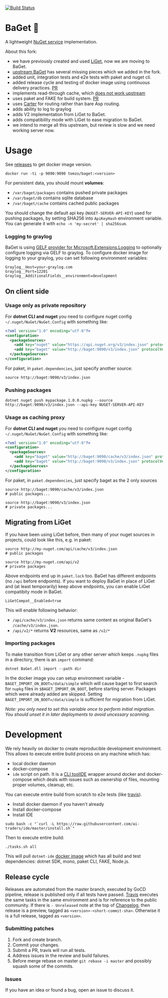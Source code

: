 [![Build Status](https://travis-ci.com/ai-traders/BaGet.svg?branch=master)](https://travis-ci.com/ai-traders/BaGet)

# BaGet :baguette_bread:

A lightweight [NuGet service](https://docs.microsoft.com/en-us/nuget/api/overview) implementation.

About this fork:
 - we have previously created and used [LiGet](https://github.com/ai-traders/liget/), now we are moving to BaGet.
 - [upstream BaGet](https://github.com/loic-sharma/BaGet) has several missing pieces which we added in the fork.
 - added unit, integration tests and e2e tests with paket and nuget cli.
 - added release cycle and testing of docker image using continuous delivery practices. [PR](https://github.com/loic-sharma/BaGet/pull/108)
 - implements read-through cache, which [does not work upstream](https://github.com/loic-sharma/BaGet/issues/93)
 - uses paket and FAKE for build system. [PR](https://github.com/loic-sharma/BaGet/pull/108)
 - uses [Carter](https://github.com/CarterCommunity/Carter) for routing rather than bare Asp routing.
 - adds ability to log to graylog
 - adds V2 implementation from LiGet to BaGet.
 - adds compatibility mode with LiGet to ease migration to BaGet.
 - we intend to merge all this upstream, but review is slow and we need working server now.

# Usage

See [releases](https://github.com/ai-traders/BaGet/releases) to get docker image version.

```
docker run -ti -p 9090:9090 tomzo/baget:<version>
```

For persistent data, you should mount **volumes**:
 - `/var/baget/packages` contains pushed private packages
 - `/var/baget/db` contains sqlite database
 - `/var/baget/cache` contains cached public packages

You should change the default api key (`NUGET-SERVER-API-KEY`) used for pushing packages,
by setting SHA256 into `ApiKeyHash` environment variable. You can generate it with `echo -n 'my-secret' | sha256sum`.

### Logging to graylog

BaGet is using [GELF provider for Microsoft.Extensions.Logging](https://github.com/mattwcole/gelf-extensions-logging)
to optionally configure logging via GELF to graylog.
To configure docker image for logging to your graylog, you can set following environment variables:
```
Graylog__Host=your-graylog.com
Graylog__Port=12201
Graylog__AdditionalFields__environment=development
```

## On client side

### Usage only as private repository

For **dotnet CLI and nuget** you need to configure nuget config `~/.nuget/NuGet/NuGet.Config` with something like:
```xml
<?xml version="1.0" encoding="utf-8"?>
<configuration>
  <packageSources>
    <add key="nuget" value="https://api.nuget.org/v3/index.json" protocolVersion="3" />
    <add key="baget" value="http://baget:9090/v3/index.json" protocolVersion="3" />
  </packageSources>
</configuration>
```

For paket, in `paket.dependencies`, just specify another source:
```
source http://baget:9090/v3/index.json
```

### Pushing packages

```
dotnet nuget push mypackage.1.0.0.nupkg --source http://baget:9090/v3/index.json --api-key NUGET-SERVER-API-KEY
```

### Usage as caching proxy

For **dotnet CLI and nuget** you need to configure nuget config `~/.nuget/NuGet/NuGet.Config` with something like:
```xml
<?xml version="1.0" encoding="utf-8"?>
<configuration>
  <packageSources>
    <add key="baget" value="http://baget:9090/cache/v3/index.json" protocolVersion="3" />
    <add key="baget" value="http://baget:9090/v3/index.json" protocolVersion="3" />
  </packageSources>
</configuration>
```

For paket, in `paket.dependencies`, just specify baget as the 2 only sources
```
source http://baget:9090/cache/v3/index.json
# public packages...

source http://baget:9090/v3/index.json
# private packages...
```

## Migrating from LiGet

If you have been using LiGet before, then many of your nuget sources in projects,
 could look like this, e.g. in paket:
```
source http://my-nuget.com/api/cache/v3/index.json
# public packages

source http://my-nuget.com/api/v2
# private packages
```
Above endpoints end up in `paket.lock` too.
BaGet has different endpoints (no `/api` before endpoints).
If you want to deploy BaGet in place of LiGet and (at least temporarily) keep above endpoints,
you can enable LiGet compatibity mode in BaGet.
```
LiGetCompat__Enabled=true
```
This will enable following behavior:
 - `/api/cache/v3/index.json` returns same content as original BaGet's `/cache/v3/index.json`.
 - `/api/v2/*` returns **V2** resources, same as `/v2/*`

### Importing packages

To make transition from LiGet or any other server which keeps `.nupkg` files in a directory,
there is an `import` command:
```
dotnet BaGet.dll import --path dir
```
In the docker image you can setup environment variable - `BAGET_IMPORT_ON_BOOT=/data/simple`
which will cause baget to first search for `nupkg` files in `$BAGET_IMPORT_ON_BOOT`, before starting server.
Packages which were already added are skipped.
Setting `BAGET_IMPORT_ON_BOOT=/data/simple` is sufficient for migration from LiGet.

*Note: you only need to set this variable once to perform initial migration.
You should unset it in later deployments to avoid uncessary scanning.*

# Development

We rely heavily on docker to create reproducible development environment.
This allows to execute entire build process on any machine which has:
 - local docker daemon
 - docker-compose
 - `ide` script on path. It is a [CLI toolIDE](https://github.com/ai-traders/ide)
  wrapper around docker and docker-compose which deals with issues such as ownership of files,
  mounting proper volumes, cleanup, etc.

You can execute entire build from scratch to e2e tests (like [travis](.travis.yml)).
 - Install docker daemon if you haven't already
 - Install docker-compose
 - Install IDE
```
sudo bash -c "`curl -L https://raw.githubusercontent.com/ai-traders/ide/master/install.sh`"
```

Then to execute entire build:
```
./tasks.sh all
```

This will pull `dotnet-ide` [docker image](https://github.com/ai-traders/docker-dotnet-ide) which
has all build and test dependencies: dotnet SDK, mono, paket CLI, FAKE, Node.js.

## Release cycle

Releases are automated from the master branch, executed by GoCD pipeline, release is published only if all tests have passed.
[Travis](https://travis-ci.com/ai-traders/BaGet) executes the same tasks in the same environment and is for reference to the public community.
If there is `- Unreleased` note at the top of [Changelog](CHANGELOG.md),
then release is a preview, tagged as `<version>-<short-commit-sha>`.
Otherwise it is a full release, tagged as `<version>`.

### Submitting patches

1. Fork and create branch.
2. Commit your changes.
3. Submit a PR, travis will run all tests.
4. Address issues in the review and build failures.
5. Before merge rebase on master `git rebase -i master` and possibly squash some of the commits.

### Issues

If you have an idea or found a bug, open an issue to discuss it.
